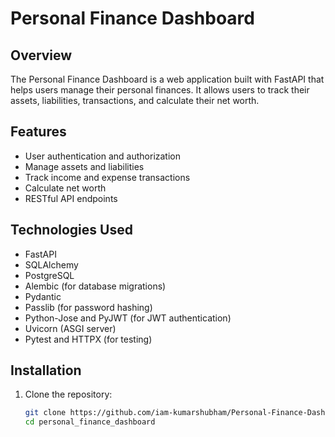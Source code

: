# Personal Finance Dashboard

## Overview

The Personal Finance Dashboard is a web application built with FastAPI that helps users manage their personal finances. It allows users to track their assets, liabilities, transactions, and calculate their net worth.

## Features

- User authentication and authorization
- Manage assets and liabilities
- Track income and expense transactions
- Calculate net worth
- RESTful API endpoints

## Technologies Used

- FastAPI
- SQLAlchemy
- PostgreSQL
- Alembic (for database migrations)
- Pydantic
- Passlib (for password hashing)
- Python-Jose and PyJWT (for JWT authentication)
- Uvicorn (ASGI server)
- Pytest and HTTPX (for testing)

## Installation

1. Clone the repository:

   ```sh
   git clone https://github.com/iam-kumarshubham/Personal-Finance-Dashboard.git
   cd personal_finance_dashboard
